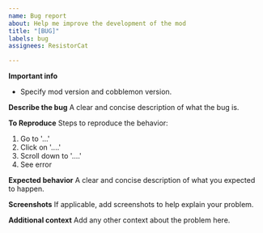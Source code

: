 ```yaml
---
name: Bug report
about: Help me improve the development of the mod
title: "[BUG]"
labels: bug
assignees: ResistorCat

---
```


**Important info**
- Specify mod version and cobblemon version.

**Describe the bug**
A clear and concise description of what the bug is.

**To Reproduce**
Steps to reproduce the behavior:
1. Go to '...'
2. Click on '....'
3. Scroll down to '....'
4. See error

**Expected behavior**
A clear and concise description of what you expected to happen.

**Screenshots**
If applicable, add screenshots to help explain your problem.

**Additional context**
Add any other context about the problem here.
